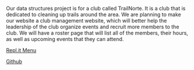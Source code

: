 Our data structures project is for a club called TrailNorte. It is a club that is dedicated to cleaning up trails around the area. We are planning to make our website a club management website, which will better help the leadership of the club organize events and recruit more members to the club. We will have a roster page that will list all of the members, their hours, as well as upcoming events that they can attend. 


[Repl.it Menu](https://replit.com/@NoahJeng/NoahJengCSP)

[Github](https://github.com/NoahJ214/NoahJengCSP)
